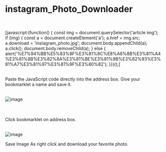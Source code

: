 # instagram_Photo_Downloader
<br>

[javascript:(function() {    const img = document.querySelector('article img');    if (img) {        const a = document.createElement('a');        a.href = img.src;        a.download = 'instagram_photo.jpg';        document.body.appendChild(a);        a.click();        document.body.removeChild(a);    } else {        alert('%E7%94%BB%E5%83%8F%E3%81%8C%E8%A6%8B%E3%81%A4%E3%81%8B%E3%82%8A%E3%81%BE%E3%81%9B%E3%82%93%E3%81%A7%E3%81%97%E3%81%9F%E3%80%82');    }})();]

<br>
Paste the JavaScript code directly into the address box. Give your bookmarklet a name and save it.
<br>
<br>

![image](https://github.com/user-attachments/assets/82f44e51-546c-4bd5-b081-b40da4f8f62f)

<br>
<br>
Click bookmarklet on address box.
<br>
<br>

![image](https://github.com/user-attachments/assets/2b2467fd-0007-4cab-8c45-e75457994172)

Save Image As right click and download your favorite photo.

